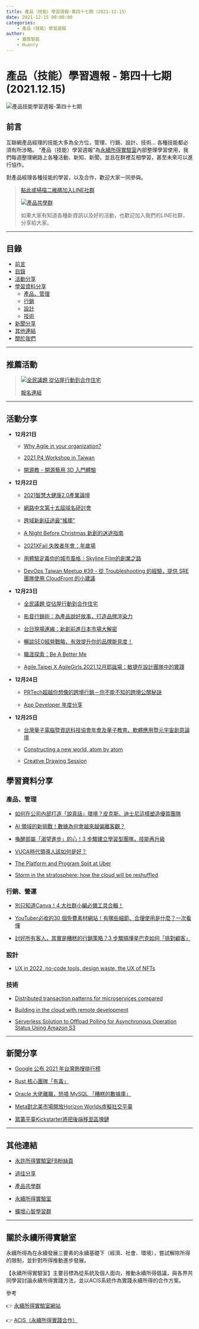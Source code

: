 ```yaml
---
title: 產品（技能）學習週報-第四十七期（2021-12-15）
date: 2021-12-15 00:00:00
categories:
	- 產品（技能）學習週報
author:
	- 嘉鼎智能
	- Huanry
---
```

# 產品（技能）學習週報 - 第四十七期 (2021.12.15)

![產品技能學習週報-第四十七期](/img/pm/47.png)

## 前言

互聯網產品經理的技能大多為全方位，管理、行銷、設計、技術... 各種技能都必須有所涉略。 “產品（技能）學習週報”為[永續所得實驗室](#關於永續所得實驗室)內部整理學習使用，我們每週整理網路上各種活動、新知、新聞，並且在群裡互相學習，甚至未來可以進行協作。

對產品經理各種技能的學習，以及合作，歡迎大家一同參與。

>[點此或掃描二維碼加入LINE社群](https://line.me/ti/g2/Dj4AkbdDsY6o4D_CdDUB6Q)
>
>[![產品共學群](/img/產品共學群.jpg)](https://line.me/ti/g2/Dj4AkbdDsY6o4D_CdDUB6Q)
>
>如果大家有知道各種新資訊以及好的活動，也歡迎加入我們的LINE社群，分享給大家。

---
## 目錄
- [前言](#前言)
- [目錄](#目錄)
- [活動分享](#活動分享)
- [學習資料分享](#學習資料分享)
	- [產品、管理](#產品、管理)
	- [行銷](#行銷、營運)
	- [設計](#設計)
	- [技術](#技術)
- [新聞分享](#新聞分享)
- [其他連結](#其他連結)
- [關於我們](#關於我們)

---
## 推薦活動

> [![全民議題 從佔屋行動到合作住宅](https://static.accupass.com/eventbanner/2112100546131340411301.jpg)](https://bit.ly/3pXONSw)
>
>[報名連結](https://bit.ly/3GGHu8z)

---
## 活動分享

- **12月21日**
	- [Why Agile in your organization?](https://www.accupass.com/event/2111280640471048534439)

	- [2021 P4 Workshop in Taiwan](https://www.accupass.com/event/2112100623252101321563)

	- [開源教 - 開源藝用 3D 入門體驗](https://ocftw.kktix.cc/events/20211221-blender)
- **12月22日**
	- [2021智慧大健康2.0產業論壇](https://www.accupass.com/event/2112060416481705005171)

	- [網路中文第十五屆域名研討會](https://www.accupass.com/event/2111260329308762903800)

	- [跨域新創征途最“搖擺”](https://www.accupass.com/event/2111290719071533943112)

	- [A Night Before Christmas 新創的迷途指南](https://www.accupass.com/event/2112031024256965906780)

	- [2021XFail 失敗者年會：年歲場](https://www.accupass.com/event/2111230354188351123050)

	- [用體驗定義你的城市風格｜Skyline Film的創業之路](https://www.accupass.com/event/2112051000171164343425)

	- [DevOps Taiwan Meetup #39 - 從 Troubleshooting 的經驗，提供 SRE 團隊使用 CloudFront 的小建議](https://devops.kktix.cc/events/meetup-39)
- **12月23日**
	- [全民議題 從佔屋行動到合作住宅](https://www.accupass.com/event/2112070724586105335840)

	- [影音行銷術：為產品說好故事，打造品牌渲染力](https://www.accupass.com/event/2112060150485027994430)

	- [台日現場連線：新創前進日本市場大解密](https://www.accupass.com/event/2112021012215693112880)

	- [暢談SEO經營戰略，有效提升你的品牌能見度！](https://www.accupass.com/event/2112060842066667956870)

	- [職涯探索：Be A Better Me](https://www.accupass.com/event/2111190213031239881656)

	- [Agile.Taipei X AgileGirls.2021.12月耶誕場：敏捷在設計團隊中的實踐](https://agilecommtw.kktix.cc/events/agileinuxteam)
- **12月24日**
	- [PRTech超越你想像的跨境行銷－你不能不知的跨境公關秘訣](https://www.accupass.com/event/2111190416311598687052)

	- [App Developer 年度分享](https://www.eventbrite.com/e/app-developer-registration-217307621947)
- **12月25日**
	- [台灣量子電腦暨資訊科技協會年會及量子教育、軟體應用暨元宇宙創意論壇](https://www.accupass.com/event/2111190244521157199393)

	- [Constructing a new world, atom by atom](https://www.accupass.com/event/2112100832163219017300)

	- [Creative Drawing Session](https://www.meetup.com/creative-drawing-workshop/events/282621040)


## 學習資料分享
### 產品、管理

- [如何在公司內部打造「說真話」環境？皮克斯、迪士尼這樣塑造優質團隊](https://buzzorange.com/techorange/2021/12/06/trait-of-pixar-and-disney-team/)

- [AI 領域的新挑戰！數據為何會越來越偏離客觀？](https://buzzorange.com/techorange/2021/12/07/data-ai-google/)

- [喚醒部屬「渴望進步」的心！3 步驟建立學習型團隊，技能再升級](https://www.managertoday.com.tw/articles/view/64277)

- [VUCA時代領導人該如何是好？](https://www.businessweekly.com.tw/careers/blog/3008498)

- [The Platform and Program Split at Uber](https://newsletter.pragmaticengineer.com/p/program-platform-split-uber)

- [Storm in the stratosphere: how the cloud will be reshuffled](https://erikbern.com/2021/11/30/storm-in-the-stratosphere-how-the-cloud-will-be-reshuffled.html)

### 行銷、營運

- [別只知道Canva！4 大社群小編必備工具合輯！](https://www.hihitmedia.com.tw/so_mi_tool2/)

- [YouTuber必收的30 個免費素材網站！有哪些細節、合理使用是什麼？一次看懂](https://www.bnext.com.tw/article/66627/youtube-intellectual-property)

- [討好所有客人，其實是糟糕的行銷策略？3 步驟搞懂星巴克如何「挑對顧客」](https://www.managertoday.com.tw/articles/view/64296)

### 設計

- [UX in 2022, no-code tools, design waste, the UX of NFTs](https://uxdesign.cc/ux-in-2022-no-code-tools-design-waste-the-ux-of-nfts-d09370af4fad)

### 技術

- [Distributed transaction patterns for microservices compared](https://developers.redhat.com/articles/2021/09/21/distributed-transaction-patterns-microservices-compared)

- [Building in the cloud with remote development](https://engineering.linkedin.com/blog/2021/building-in-the-cloud-with-remote-development)

- [Serverless Solution to Offload Polling for Asynchronous Operation Status Using Amazon S3](https://www.infoq.com/articles/serverless-amazon-s3/)

---
## 新聞分享

- [Google 公布 2021 年台灣熱搜排行榜](https://buzzorange.com/techorange/2021/12/08/google-search-2021/)

- [Rust 核心團隊「有毒」](https://www.infoq.cn/article/dPfkfDkWXCYpkTiXrDZ9)

- [Oracle 大佬離職，怒噴 MySQL 「糟糕的數據庫」](https://www.infoq.cn/article/TKAkZijRFoRGCYrhBYtQ)

- [Meta對北美市場開放Horizon Worlds虛擬社交平臺](https://ithome.com.tw/news/148300)

- [眾籌平臺Kickstarter將把後端移至區塊鏈](https://ithome.com.tw/news/148270)



---
## 其他連結

- [永許所得實驗室FB粉絲頁](https://www.facebook.com/%E6%B0%B8%E7%BA%8C%E6%89%80%E5%BE%97%E5%AF%A6%E9%A9%97%E5%AE%A4-102916798609139)

- [過往分享](/categories/產品（技能）學習週報)

- [產品共學群](https://line.me/ti/g2/Dj4AkbdDsY6o4D_CdDUB6Q?utm_source=invitation&utm_medium=link_copy&utm_campaign=default)

- [永續所得實驗室](https://line.me/ti/g2/asPFU-0w4o9MIRSBdb4gtg?utm_source=invitation&utm_medium=link_copy&utm_campaign=default)

- [擴增心智學習群](https://line.me/ti/g2/asPFU-0w4o9MIRSBdb4gtg?utm_source=invitation&utm_medium=link_copy&utm_campaign=default)

---

## 關於永續所得實驗室

永續所得為在永續發展三要素的永續基礎下（經濟、社會、環境），嘗試解除所得的限制，並針對所得推動進步發展。

【永續所得實驗室】主要目標為從系統及個人面向，推動永續所得倡議，與各界共同學習討論永續所得實踐方法，並以ACIS系統作為實踐永續所得的合作方案。

參考

👉 [永續所得實驗室網站](https://sustainable-income-lab.github.io/)

👉 [ACIS（永續所得實踐合作）](https://acis.magnific.biz/)
